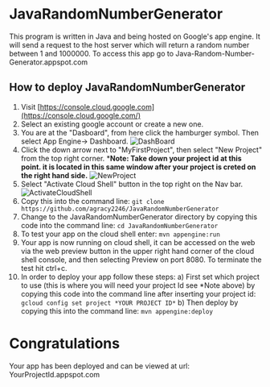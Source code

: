 
# JavaRandomNumberGenerator

This program is written in Java and being hosted on Google's app engine. It will send a request to the host server which will return a random number between 1 and 1000000. To access this app go to Java-Random-Number-Generator.appspot.com

## How to deploy JavaRandomNumberGenerator

1. Visit [https://console.cloud.google.com](https://console.cloud.google.com/)
2. Select an existing google account or create a new one.
3. You are at the "Dasboard", from here click the hamburger symbol. Then select App Engine-> Dashboard.
![DashBoard](https://www.dropbox.com/home?preview=1_AppEngine_DashBoard_Start.png)
4. Click the down arrow next to "MyFirstProject", then select "New Project" from the top right corner. ***Note: Take down your project id at this point. it is located in this same window after your project is creted on the right hand side.**
![NewProject](https://www.dropbox.com/home?preview=2_CreateProjectMenu.png)
5. Select "Activate Cloud Shell" button in the top right on the Nav bar.
![ActivateCloudShell](https://www.dropbox.com/home?preview=4_OpenCloudShell.png)
6. Copy this into the command line: 
    `git clone https://github.com/agracy2246/JavaRandomNumberGenerator` 
7. Change to the JavaRandomNumberGenerator directory by copying this code into the command line: `cd JavaRandomNumberGenerator`
8. To test your app on the cloud shell enter: `mvn appengine:run`
9. Your app is now running on cloud shell, it can be accessed on the web via the web preview button in the upper right hand corner of the cloud shell console, and then selecting Preview on port 8080. To terminate  the test hit ctrl+c.
10. In order to deploy your app follow these steps:
	   a) First set which project to use (this is where you will need your project Id see *Note above) by copying this code into the command line after inserting your project id: `gcloud config set project *YOUR PROJECT ID*`
	   b) Then deploy by copying this into the command line: `mvn appengine:deploy`
# Congratulations
Your app has been deployed and can be viewed at url: YourProjectId.appspot.com
	

